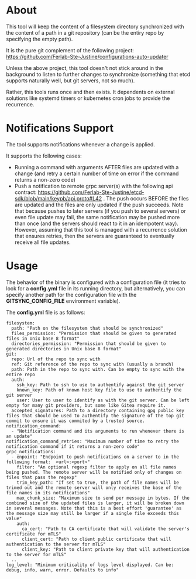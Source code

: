 # About

This tool will keep the content of a filesystem directory synchronized with the content of a path in a git repository (can be the entiry repo by specifying the empty path).

It is the pure git complement of the following project: https://github.com/Ferlab-Ste-Justine/configurations-auto-updater

Unless the above project, this tool doesn't not stick around in the background to listen to further changes to synchronize (something that etcd supports naturally well, but git servers, not so much).

Rather, this tools runs once and then exists. It dependents on external solutions like systemd timers or kubernetes cron jobs to provide the recurrence.

# Notifications Support

The tool supports notifications whenever a change is applied.

It supports the following cases:
- Running a command with arguments AFTER files are updated with a change (and retry a certain number of time on error if the command returns a non-zero code)
- Push a notification to remote grpc server(s) with the following api contract: https://github.com/Ferlab-Ste-Justine/etcd-sdk/blob/main/keypb/api.proto#L42 . The push occurs BEFORE the files are updated and the files are only updated if the push succeeds. Note that because pushes to later servers (if you push to several servers) or even file update may fail, the same notification may be pushed more than once (and the servers should react to it in an idempotent way). However, assuming that this tool is managed with a recurrence solution that ensures retries, then the servers are guaranteed to eventually receive all file updates.

# Usage

The behavior of the binary is configured with a configuration file (it tries to look for a **config.yml** file in its running directory, but alternatively, you can specify another path for the configuration file with the **GITSYNC_CONFIG_FILE** environment variable).

The **config.yml** file is as follows:

```
filesystem:
  path: "Path on the filesystem that should be synchronized"
  files_permission: "Permission that should be given to generated files in Unix base 8 format"
  directories_permission: "Permission that should be given to generated directories in Unix base 8 format"
git:
  repo: Url of the repo to sync with
  ref: Git reference of the repo to sync with (usually a branch)
  path: Path in the repo to sync with. Can be empty to sync with the entire repo
  auth:
    ssh_key: Path to ssh to use to authentify against the git server
    known_key: Path of known host key file to use to authentify the git server
    user: User to user to identify as with the git server. Can be left empty for many git providers, but some like Gitea require it.
  accepted_signatures: Path to a directory containing gpg public key files that should be used to authentify the signature of the top git commit to ensure it was commited by a trusted source.
notification_command:
  - "Notification command and its arguments to run whenever there is an update"
notification_command_retries: "Maximum number of time to retry the notification command if it returns a non-zero code"
grpc_notifications:
  - enpoint: "Endpoint to push notifications on a server to in the following format:  <url>:<port>"
    filter: "An optional regexp filter to apply on all file names being pushed. The remote server will be notified only of changes on files that pass the regexp"
    trim_key_path: "If set to true, the path of file names will be trimed out and the remote server will only receives the base of the file names in its notifications"
    max_chunk_size: "Maximum size to send per message in bytes. If the combined size of the updated files is larger, it will be broken down in several messages. Note that this is a best effort 'guarantee' as the message size may still be larger if a single file exceeds this value"
    auth:
      ca_cert: "Path to CA certificate that will validate the server's certificate for mTLS"
      client_cert: "Path to client public certificate that will authentication to the server for mTLS"
      client_key: "Path to client private key that will authentication to the server for mTLS"
  ..
log_level: "Minimum criticality of logs level displayed. Can be: debug, info, warn, error. Defaults to info"
```